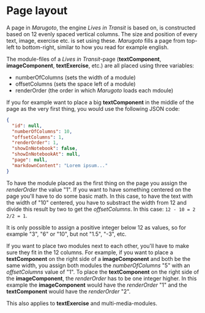 # Page layout

A page in *Marugoto*, the engine *Lives in Transit* is based on, is constructed based on 12 evenly spaced vertical columns. The size and position of every text, image, exercise etc. is set using these. *Marugoto* fills a page from top-left to bottom-right, similar to how you read for example english. 

The module-files of a *Lives in Transit*-page (**textComponent**, **imageComponent**, **textExercise**, etc.) are all placed using three variables:

* numberOfColumns (sets the width of a module)
* offsetColumns (sets the space left of a module)
* renderOrder (the order in which *Marugoto* loads each mdoule)

If you for example want to place a big **textComponent** in the middle of the page as the very first thing, you would use the following JSON code:

```json
{
  "id": null,
  "numberOfColumns": 10,
  "offsetColumns": 1,
  "renderOrder": 1,
  "showInNotebook": false,
  "showInNotebookAt": null,
  "page": null,
  "markdownContent": "Lorem ipsum..."
}
```

To have the module placed as the first thing on the page you assign the *renderOrder* the value "1". If you want to have something centered on the page you'll have to do some basic math. In this case, to have the text with the width of "10" centered, you have to substract the width from 12 and divide this result by two to get the *offsetColumns*. In this case: `12 - 10 = 2` `2/2 = 1`. 

It is only possible to assign a positive integer below 12 as values, so for example "3", "6" or "10", but not "1.5", "-3", etc.

If you want to place two modules next to each other, you'll have to make sure they fit in the 12 columns. For example, if you want to place a **textComponent** on the right side of a **imageComponent** and both be the same width, you assign both modules the *numberOfColumns* "5" with an *offsetColumns* value of "1". To place the **textComponent** on the right side of the **imageComponent**, the *renderOrder* has to be one integer higher. In this example the **imageComponent** would have the *renderOrder* "1" and the **textComponent** would have the *renderOrder* "2".

This also applies to **textExercise** and multi-media-modules.
